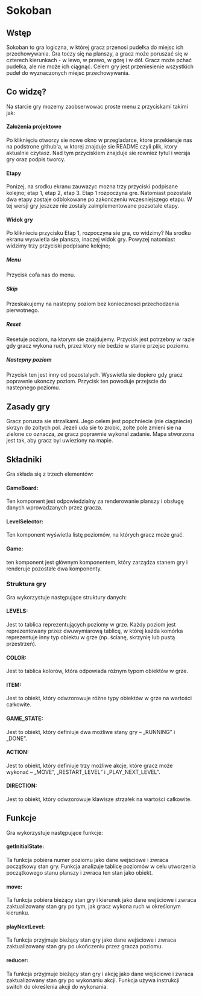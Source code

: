 # Sokoban
## Wstęp
Sokoban to gra logiczna, w której gracz przenosi pudełka do miejsc ich przechowywania. Gra toczy się na planszy, a gracz może poruszać się w czterech kierunkach - w lewo, w prawo, w górę i w dół. Gracz może pchać pudełka, ale nie może ich ciągnąć. Celem gry jest przeniesienie wszystkich pudeł do wyznaczonych miejsc przechowywania.

## Co widzę?
Na starcie gry mozemy zaobserwowac proste menu z przyciskami takimi jak: 
#### Założenia projektowe
Po kliknięciu otworzy sie nowe okno w przegladarce, ktore przekieruje nas na podstrone github'a, w ktorej znajduje sie README czyli plik, ktory aktualnie czytasz. Nad tym przyciskiem znajduje sie rowniez tytul i wersja gry oraz podpis tworcy.
#### Etapy
Ponizej, na srodku ekranu zauwazyc mozna trzy przyciski podpisane kolejno; etap 1, etap 2, etap 3. Etap 1 rozpoczyna gre. Natomiast pozostale dwa etapy zostaje odblokowane po zakonczeniu wczesniejszego etapu. W tej wersji gry jeszcze nie zostaly zaimplementowane pozsotale etapy.
#### Widok gry
Po kliknieciu przycisku Etap 1, rozpoczyna sie gra, co widzimy? Na srodku ekranu wyswietla sie plansza, inaczej widok gry. Powyzej natomiast widzimy trzy przyciski podpisane kolejno;
##### Menu
Przycisk cofa nas do menu.
##### Skip
Przeskakujemy na nastepny poziom bez koniecznosci przechodzenia pierwotnego.
##### Reset
Resetuje poziom, na ktorym sie znajdujemy. Przycisk jest potrzebny w razie gdy gracz wykona ruch, przez ktory nie bedzie w stanie przejsc poziomu.
##### Nastepny poziom
Przycisk ten jest inny od pozostalych. Wyswietla sie dopiero gdy gracz poprawnie ukonczy poziom. Przycisk ten powoduje przejscie do nastepnego poziomu.

## Zasady gry
Gracz porusza sie strzalkami. Jego celem jest popchniecie (nie ciagniecie) skrzyn do zoltych pol. Jezeli uda sie to zrobic, zolte pole zmieni sie na zielone co oznacza, ze gracz poprawnie wykonal zadanie.
Mapa stworzona jest tak, aby gracz byl uwieziony na mapie.

## Składniki
Gra składa się z trzech elementów:

#### GameBoard:
Ten komponent jest odpowiedzialny za renderowanie planszy i obsługę danych wprowadzanych przez gracza.
#### LevelSelector:
Ten komponent wyświetla listę poziomów, na których gracz może grać.
#### Game:
ten komponent jest głównym komponentem, który zarządza stanem gry i renderuje pozostałe dwa komponenty.

### Struktura gry
Gra wykorzystuje następujące struktury danych:

#### LEVELS:
Jest to tablica reprezentujących poziomy w grze. Każdy poziom jest reprezentowany przez dwuwymiarową tablicę, w której każda komórka reprezentuje inny typ obiektu w grze (np. ścianę, skrzynię lub pustą przestrzeń).
#### COLOR:
Jest to tablica kolorów, która odpowiada różnym typom obiektów w grze.
#### ITEM:
Jest to obiekt, który odwzorowuje różne typy obiektów w grze na wartości całkowite.
#### GAME_STATE:
Jest to obiekt, który definiuje dwa możliwe stany gry – „RUNNING” i „DONE”.
#### ACTION:
Jest to obiekt, który definiuje trzy możliwe akcje, które gracz może wykonać – „MOVE”, „RESTART_LEVEL” i „PLAY_NEXT_LEVEL”.
#### DIRECTION:
Jest to obiekt, który odwzorowuje klawisze strzałek na wartości całkowite.

## Funkcje
Gra wykorzystuje następujące funkcje:

#### getInitialState:
Ta funkcja pobiera numer poziomu jako dane wejściowe i zwraca początkowy stan gry. Funkcja analizuje tablicę poziomów w celu utworzenia początkowego stanu planszy i zwraca ten stan jako obiekt.
#### move: 
Ta funkcja pobiera bieżący stan gry i kierunek jako dane wejściowe i zwraca zaktualizowany stan gry po tym, jak gracz wykona ruch w określonym kierunku.
#### playNextLevel:
Ta funkcja przyjmuje bieżący stan gry jako dane wejściowe i zwraca zaktualizowany stan gry po ukończeniu przez gracza poziomu.
#### reducer:
Ta funkcja przyjmuje bieżący stan gry i akcję jako dane wejściowe i zwraca zaktualizowany stan gry po wykonaniu akcji. Funkcja używa instrukcji switch do określenia akcji do wykonania.